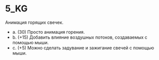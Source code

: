 # 5_KG
Анимация горящих свечек.
* a. (30) Просто анимация горения.
* b. (+15) Добавить влияние воздушных потоков, создаваемых с помощью мыши.
* c. (+5) Можно сделать задувание и зажигание свечей с помощью мыши.
